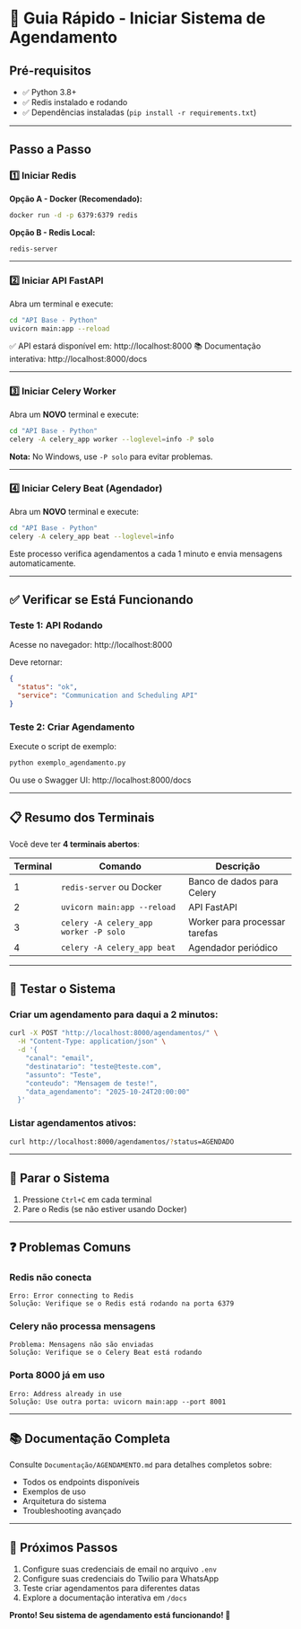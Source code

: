 # 🚀 Guia Rápido - Iniciar Sistema de Agendamento

## Pré-requisitos

- ✅ Python 3.8+
- ✅ Redis instalado e rodando
- ✅ Dependências instaladas (`pip install -r requirements.txt`)

---

## Passo a Passo

### 1️⃣ Iniciar Redis

**Opção A - Docker (Recomendado):**
```bash
docker run -d -p 6379:6379 redis
```

**Opção B - Redis Local:**
```bash
redis-server
```

---

### 2️⃣ Iniciar API FastAPI

Abra um terminal e execute:

```bash
cd "API Base - Python"
uvicorn main:app --reload
```

✅ API estará disponível em: http://localhost:8000
📚 Documentação interativa: http://localhost:8000/docs

---

### 3️⃣ Iniciar Celery Worker

Abra um **NOVO** terminal e execute:

```bash
cd "API Base - Python"
celery -A celery_app worker --loglevel=info -P solo
```

**Nota:** No Windows, use `-P solo` para evitar problemas.

---

### 4️⃣ Iniciar Celery Beat (Agendador)

Abra um **NOVO** terminal e execute:

```bash
cd "API Base - Python"
celery -A celery_app beat --loglevel=info
```

Este processo verifica agendamentos a cada 1 minuto e envia mensagens automaticamente.

---

## ✅ Verificar se Está Funcionando

### Teste 1: API Rodando

Acesse no navegador: http://localhost:8000

Deve retornar:
```json
{
  "status": "ok",
  "service": "Communication and Scheduling API"
}
```

### Teste 2: Criar Agendamento

Execute o script de exemplo:

```bash
python exemplo_agendamento.py
```

Ou use o Swagger UI: http://localhost:8000/docs

---

## 📋 Resumo dos Terminais

Você deve ter **4 terminais abertos**:

| Terminal | Comando | Descrição |
|----------|---------|-----------|
| 1 | `redis-server` ou Docker | Banco de dados para Celery |
| 2 | `uvicorn main:app --reload` | API FastAPI |
| 3 | `celery -A celery_app worker -P solo` | Worker para processar tarefas |
| 4 | `celery -A celery_app beat` | Agendador periódico |

---

## 🧪 Testar o Sistema

### Criar um agendamento para daqui a 2 minutos:

```bash
curl -X POST "http://localhost:8000/agendamentos/" \
  -H "Content-Type: application/json" \
  -d '{
    "canal": "email",
    "destinatario": "teste@teste.com",
    "assunto": "Teste",
    "conteudo": "Mensagem de teste!",
    "data_agendamento": "2025-10-24T20:00:00"
  }'
```

### Listar agendamentos ativos:

```bash
curl http://localhost:8000/agendamentos/?status=AGENDADO
```

---

## 🛑 Parar o Sistema

1. Pressione `Ctrl+C` em cada terminal
2. Pare o Redis (se não estiver usando Docker)

---

## ❓ Problemas Comuns

### Redis não conecta
```
Erro: Error connecting to Redis
Solução: Verifique se o Redis está rodando na porta 6379
```

### Celery não processa mensagens
```
Problema: Mensagens não são enviadas
Solução: Verifique se o Celery Beat está rodando
```

### Porta 8000 já em uso
```
Erro: Address already in use
Solução: Use outra porta: uvicorn main:app --port 8001
```

---

## 📚 Documentação Completa

Consulte `Documentação/AGENDAMENTO.md` para detalhes completos sobre:
- Todos os endpoints disponíveis
- Exemplos de uso
- Arquitetura do sistema
- Troubleshooting avançado

---

## 🎯 Próximos Passos

1. Configure suas credenciais de email no arquivo `.env`
2. Configure suas credenciais do Twilio para WhatsApp
3. Teste criar agendamentos para diferentes datas
4. Explore a documentação interativa em `/docs`

**Pronto! Seu sistema de agendamento está funcionando! 🎉**
